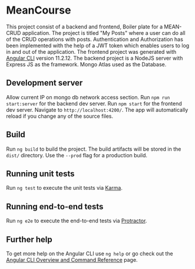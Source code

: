 # MeanCourse

This project consist of a backend and frontend, Boiler plate for a MEAN-CRUD application. The project is titled "My Posts" where a user can do all of the CRUD operations with posts. Authentication and Authorization has been implemented with the help of a JWT token which enables users to log in and out of the application.
The frontend project was generated with [Angular CLI](https://github.com/angular/angular-cli) version 11.2.12.
The backend project is a NodeJS server with Express JS as the framework.
Mongo Atlas used as the Database.

## Development server

Allow current IP on mongo db network access section.
Run `npm run start:server` for the backend dev server.
Run `npm start` for the frontend dev server. Navigate to `http://localhost:4200/`. The app will automatically reload if you change any of the source files.

## Build

Run `ng build` to build the project. The build artifacts will be stored in the `dist/` directory. Use the `--prod` flag for a production build.

## Running unit tests

Run `ng test` to execute the unit tests via [Karma](https://karma-runner.github.io).

## Running end-to-end tests

Run `ng e2e` to execute the end-to-end tests via [Protractor](http://www.protractortest.org/).

## Further help

To get more help on the Angular CLI use `ng help` or go check out the [Angular CLI Overview and Command Reference](https://angular.io/cli) page.
